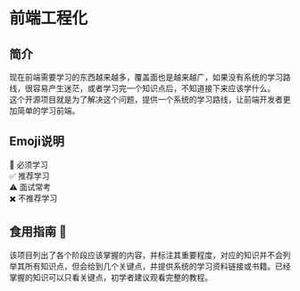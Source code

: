 # 前端工程化
## 简介
现在前端需要学习的东西越来越多，覆盖面也是越来越广，如果没有系统的学习路线，很容易产生迷茫，或者学习完一个知识点后，不知道接下来应该学什么。</br>
这个开源项目就是为了解决这个问题，提供一个系统的学习路线，让前端开发者更加简单的学习前端。

## Emoji说明 
:triangular_flag_on_post: 必须学习 </br>
:white_check_mark: 推荐学习 </br>
:warning: 面试常考 </br>
:heavy_multiplication_x: 不推荐学习 
## 食用指南 :dart:
该项目列出了各个阶段应该掌握的内容，并标注其重要程度，对应的知识并不会列举其所有知识点，但会给到几个关键点，并提供系统的学习资料链接或书籍。已经掌握的知识可以只看关键点，初学者建议观看完整的教程。
